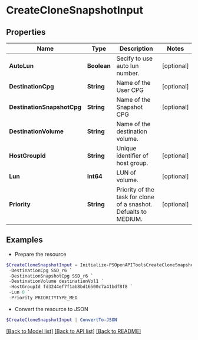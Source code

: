 # CreateCloneSnapshotInput
## Properties

Name | Type | Description | Notes
------------ | ------------- | ------------- | -------------
**AutoLun** | **Boolean** | Secify to use auto lun number. | [optional] 
**DestinationCpg** | **String** | Name of the User CPG | [optional] 
**DestinationSnapshotCpg** | **String** | Name of the Snapshot CPG | [optional] 
**DestinationVolume** | **String** | Name of the destination volume. | 
**HostGroupId** | **String** | Unique identifier of host group. | [optional] 
**Lun** | **Int64** | LUN of volume. | [optional] 
**Priority** | **String** | Priority of the task for clone of a snashot. Defualts to MEDIUM. | [optional] 

## Examples

- Prepare the resource
```powershell
$CreateCloneSnapshotInput = Initialize-PSOpenAPIToolsCreateCloneSnapshotInput  -AutoLun true `
 -DestinationCpg SSD_r6 `
 -DestinationSnapshotCpg SSD_r6 `
 -DestinationVolume destinationVol1 `
 -HostGroupId fd3244ef7f1ab8bd16500c7a41bdf8f8 `
 -Lun 0 `
 -Priority PRIORITYTYPE_MED
```

- Convert the resource to JSON
```powershell
$CreateCloneSnapshotInput | ConvertTo-JSON
```

[[Back to Model list]](../README.md#documentation-for-models) [[Back to API list]](../README.md#documentation-for-api-endpoints) [[Back to README]](../README.md)

